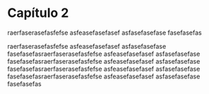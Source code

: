 # Capítulo 2

raerfaserasefasfefse
asfeasefasefasef
asfasefasefase
fasefasefas

raerfaserasefasfefse
asfeasefasefasef
asfasefasefase
fasefasefasraerfaserasefasfefse
asfeasefasefasef
asfasefasefase
fasefasefasraerfaserasefasfefse
asfeasefasefasef
asfasefasefase
fasefasefasraerfaserasefasfefse
asfeasefasefasef
asfasefasefase
fasefasefasraerfaserasefasfefse
asfeasefasefasef
asfasefasefase
fasefasefas